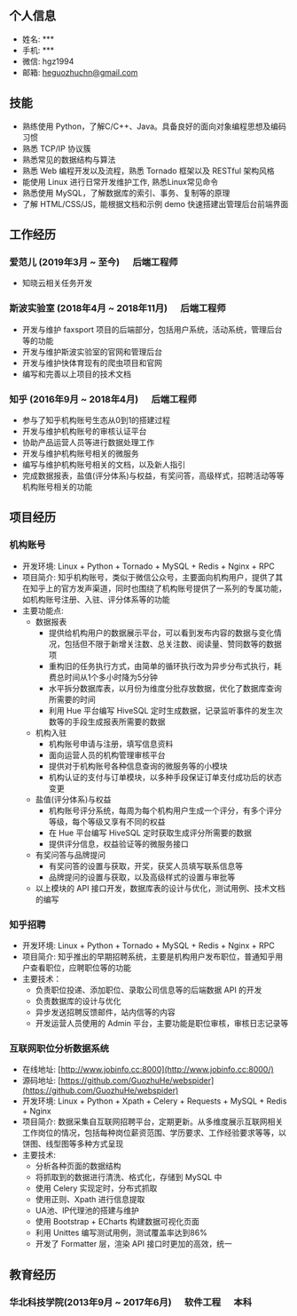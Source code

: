 ## 个人信息
* 姓名: ***
* 手机: ***
* 微信: hgz1994
* 邮箱: heguozhuchn@gmail.com

## 技能
* 熟练使用 Python，了解C/C++、Java。具备良好的面向对象编程思想及编码习惯
* 熟悉 TCP/IP 协议簇
* 熟悉常见的数据结构与算法
* 熟悉 Web 编程开发以及流程，熟悉 Tornado 框架以及 RESTful 架构风格
* 能使用 Linux 进行日常开发维护工作, 熟悉Linux常见命令
* 熟悉使用 MySQL，了解数据库的索引、事务、复制等的原理
* 了解 HTML/CSS/JS，能根据文档和示例 demo 快速搭建出管理后台前端界面

## 工作经历
### 爱范儿 (2019年3月 ~ 至今)&nbsp;&nbsp;&nbsp;&nbsp;&nbsp; 后端工程师

* 知晓云相关任务开发

### 斯波实验室 (2018年4月 ~ 2018年11月)&nbsp;&nbsp;&nbsp;&nbsp;&nbsp; 后端工程师

* 开发与维护 faxsport 项目的后端部分，包括用户系统，活动系统，管理后台等的功能
* 开发与维护斯波实验室的官网和管理后台
* 开发与维护快体育现有的爬虫项目和官网
* 编写和完善以上项目的技术文档

### 知乎 (2016年9月 ~ 2018年4月)&nbsp;&nbsp;&nbsp;&nbsp;&nbsp; 后端工程师

* 参与了知乎机构账号生态从0到1的搭建过程
* 开发与维护机构账号的审核认证平台
* 协助产品运营人员等进行数据处理工作
* 开发与维护机构账号相关的微服务
* 编写与维护机构账号相关的文档，以及新人指引
* 完成数据报表，盐值(评分体系)与权益，有奖问答，高级样式，招聘活动等等机构账号相关的功能

## 项目经历

### 机构账号
* 开发环境: Linux + Python + Tornado + MySQL + Redis + Nginx + RPC
* 项目简介: 知乎机构账号，类似于微信公众号，主要面向机构用户，提供了其在知乎上的官方发声渠道，同时也围绕了机构账号提供了一系列的专属功能，如机构账号注册、入驻、评分体系等的功能
* 主要功能点:
    * 数据报表
        * 提供给机构用户的数据展示平台，可以看到发布内容的数据与变化情况，包括但不限于新增关注数、总关注数、阅读量、赞同数等的数据项
        * 重构旧的任务执行方式，由简单的循环执行改为异步分布式执行，耗费总时间从1个多小时降为5分钟
        * 水平拆分数据库表，以月份为维度分批存放数据，优化了数据库查询所需要的时间
        * 利用 Hue 平台编写 HiveSQL 定时生成数据，记录监听事件的发生次数等的手段生成报表所需要的数据
    * 机构入驻
        * 机构账号申请与注册，填写信息资料
        * 面向运营人员的机构管理审核平台
        * 提供对于机构账号各种信息查询的微服务等的小模块
        * 机构认证的支付与订单模块，以多种手段保证订单支付成功后的状态变更
    * 盐值(评分体系)与权益
        * 机构账号评分系统，每周为每个机构用户生成一个评分，有多个评分等级，每个等级又享有不同的权益
        * 在 Hue 平台编写 HiveSQL 定时获取生成评分所需要的数据
        * 提供评分信息，权益验证等的微服务接口
    * 有奖问答与品牌提问
        * 有奖问答的设置与获取，开奖，获奖人员填写联系信息等
        * 品牌提问的设置与获取，以及高级样式的设置与审批等
    * 以上模块的 API 接口开发，数据库表的设计与优化，测试用例、技术文档的编写
    

### 知乎招聘
* 开发环境: Linux + Python  + Tornado + MySQL + Redis + Nginx + RPC 
* 项目简介: 知乎推出的早期招聘系统，主要是机构用户发布职位，普通知乎用户查看职位，应聘职位等的功能
* 主要技术：
    * 负责职位投递、添加职位、录取公司信息等的后端数据 API 的开发
    * 负责数据库的设计与优化
    * 异步发送招聘反馈邮件，站内信等的内容
    * 开发运营人员使用的 Admin 平台，主要功能是职位审核，审核日志记录等

### 互联网职位分析数据系统
* 在线地址:  [http://www.jobinfo.cc:8000](http://www.jobinfo.cc:8000/) 
* 源码地址: [https://github.com/GuozhuHe/webspider](https://github.com/GuozhuHe/webspider)
* 开发环境: Linux + Python + Xpath + Celery + Requests + MySQL + Redis + Nginx
* 项目简介: 数据采集自互联网招聘平台，定期更新。从多维度展示互联网相关工作岗位的情况，包括每种岗位薪资范围、学历要求、工作经验要求等等，以饼图、线型图等多种方式呈现
* 主要技术:    
    * 分析各种页面的数据结构
    * 将抓取到的数据进行清洗、格式化，存储到 MySQL 中
    * 使用 Celery 实现定时，分布式抓取
    * 使用正则、Xpath 进行信息提取
    * UA池、IP代理池的搭建与维护
    * 使用 Bootstrap + ECharts 构建数据可视化页面
    * 利用 Unittes 编写测试用例，测试覆盖率达到86%
    * 开发了 Formatter 层，渲染 API 接口时更加的高效，统一

## 教育经历
### 华北科技学院(2013年9月 ~ 2017年6月) &nbsp;&nbsp;&nbsp;&nbsp;&nbsp;软件工程  &nbsp;&nbsp;&nbsp;&nbsp;&nbsp;本科
